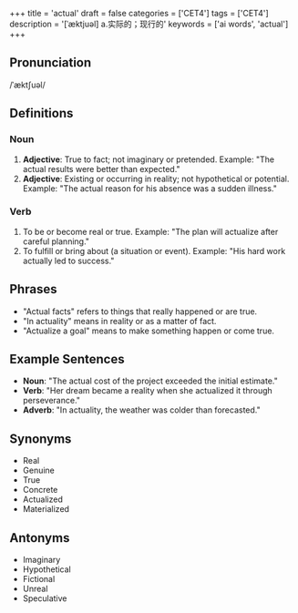 +++
title = 'actual'
draft = false
categories = ['CET4']
tags = ['CET4']
description = '[ˈæktjuəl] a.实际的；现行的'
keywords = ['ai words', 'actual']
+++

## Pronunciation
/ˈæktʃuəl/

## Definitions
### Noun
1. **Adjective**: True to fact; not imaginary or pretended. Example: "The actual results were better than expected."
2. **Adjective**: Existing or occurring in reality; not hypothetical or potential. Example: "The actual reason for his absence was a sudden illness."

### Verb
1. To be or become real or true. Example: "The plan will actualize after careful planning."
2. To fulfill or bring about (a situation or event). Example: "His hard work actually led to success."

## Phrases
- "Actual facts" refers to things that really happened or are true.
- "In actuality" means in reality or as a matter of fact.
- "Actualize a goal" means to make something happen or come true.

## Example Sentences
- **Noun**: "The actual cost of the project exceeded the initial estimate."
- **Verb**: "Her dream became a reality when she actualized it through perseverance."
- **Adverb**: "In actuality, the weather was colder than forecasted."

## Synonyms
- Real
- Genuine
- True
- Concrete
- Actualized
- Materialized

## Antonyms
- Imaginary
- Hypothetical
- Fictional
- Unreal
- Speculative

